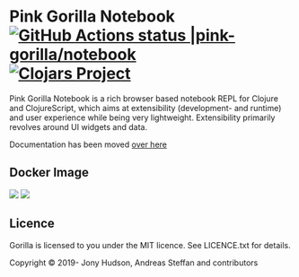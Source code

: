 # Pink Gorilla Notebook [![GitHub Actions status |pink-gorilla/notebook](https://github.com/pink-gorilla/notebook/workflows/CI/badge.svg)](https://github.com/pink-gorilla/notebook/actions?workflow=CI)[![Clojars Project](https://img.shields.io/clojars/v/org.pinkgorilla/notebook.svg)](https://clojars.org/org.pinkgorilla/notebook)

Pink Gorilla Notebook is a rich browser based notebook REPL for Clojure and ClojureScript, which aims at extensibility
 (development- and runtime) and user experience while being very lightweight. Extensibility primarily revolves around
  UI widgets and data.

Documentation has been moved [over here](https://pink-gorilla.github.io/)



## Docker Image
<!-- [![dockeri.co](https://dockeri.co/image/pinkgorillawb/gorilla-notebook)](https://hub.docker.com/r/pinkgorillawb/gorilla-notebook) -->
[![](https://images.microbadger.com/badges/version/pinkgorillawb/gorilla-notebook.svg)](https://microbadger.com/images/pinkgorillawb/gorilla-notebook "Get your own version badge on microbadger.com")
[![](https://images.microbadger.com/badges/image/pinkgorillawb/gorilla-notebook.svg)](https://microbadger.com/images/pinkgorillawb/gorilla-notebook "Get your own image badge on microbadger.com")


## Licence

Gorilla is licensed to you under the MIT licence. See LICENCE.txt for details.

Copyright © 2019- Jony Hudson, Andreas Steffan and contributors
